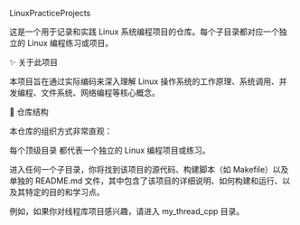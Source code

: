 LinuxPracticeProjects

这是一个用于记录和实践 Linux 系统编程项目的仓库。每个子目录都对应一个独立的 Linux 编程练习或项目。

✨ 关于此项目

本项目旨在通过实际编码来深入理解 Linux 操作系统的工作原理、系统调用、并发编程、文件系统、网络编程等核心概念。

📁 仓库结构

本仓库的组织方式非常直观：

每个顶级目录 都代表一个独立的 Linux 编程项目或练习。

进入任何一个子目录，你将找到该项目的源代码、构建脚本（如 Makefile）以及单独的 README.md 文件，其中包含了该项目的详细说明、如何构建和运行、以及其特定的目的和学习点。

例如，如果你对线程库项目感兴趣，请进入 my_thread_cpp 目录。

